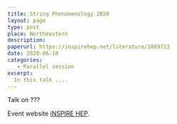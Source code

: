 ```yaml
---
title: String Phenomenology 2020
layout: page
type: post
place: Northeastern
description: 
paperurl: https://inspirehep.net/literature/1869723
date: 2020-06-10
categories: 
   - Parallel session
excerpt:
  In this talk ....
---
```



Talk on ???

Event website [iNSPIRE HEP](https://inspirehep.net/authors/1635387?ui-citation-summary=true).
